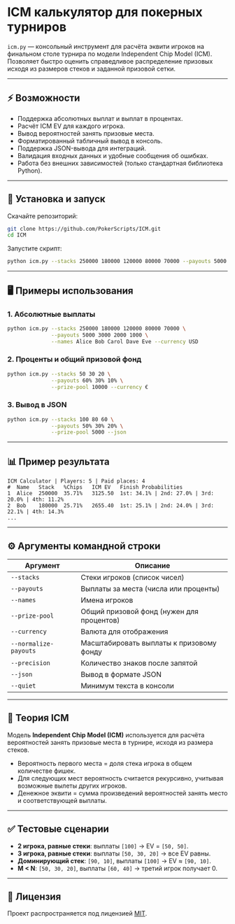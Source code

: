 # ICM калькулятор для покерных турниров

`icm.py` — консольный инструмент для расчёта эквити игроков на финальном столе турнира по модели Independent Chip Model (ICM). Позволяет быстро оценить справедливое распределение призовых исходя из размеров стеков и заданной призовой сетки.

---

## ⚡ Возможности

- Поддержка абсолютных выплат и выплат в процентах.  
- Расчёт ICM EV для каждого игрока.  
- Вывод вероятностей занять призовые места.  
- Форматированный табличный вывод в консоль.  
- Поддержка JSON-вывода для интеграций.  
- Валидация входных данных и удобные сообщения об ошибках.  
- Работа без внешних зависимостей (только стандартная библиотека Python).

---

## 🚀 Установка и запуск

Скачайте репозиторий:

```bash
git clone https://github.com/PokerScripts/ICM.git
cd ICM
````

Запустите скрипт:

```bash
python icm.py --stacks 250000 180000 120000 80000 70000 --payouts 5000 3000 2000 1000
```

---

## 🖥️ Примеры использования

### 1. Абсолютные выплаты

```bash
python icm.py --stacks 250000 180000 120000 80000 70000 \
              --payouts 5000 3000 2000 1000 \
              --names Alice Bob Carol Dave Eve --currency USD
```

### 2. Проценты и общий призовой фонд

```bash
python icm.py --stacks 50 30 20 \
              --payouts 60% 30% 10% \
              --prize-pool 10000 --currency €
```

### 3. Вывод в JSON

```bash
python icm.py --stacks 100 80 60 \
              --payouts 50% 30% 20% \
              --prize-pool 5000 --json
```

---

## 📊 Пример результата

```text
ICM Calculator | Players: 5 | Paid places: 4
#  Name   Stack   %Chips   ICM EV   Finish Probabilities
1  Alice  250000  35.71%   3125.50  1st: 34.1% | 2nd: 27.0% | 3rd: 20.0% | 4th: 11.2%
2  Bob    180000  25.71%   2655.40  1st: 25.1% | 2nd: 24.0% | 3rd: 22.1% | 4th: 14.3%
...
```

---

## ⚙️ Аргументы командной строки

| Аргумент              | Описание                                  |
| --------------------- | ----------------------------------------- |
| `--stacks`            | Стеки игроков (список чисел)              |
| `--payouts`           | Выплаты за места (числа или проценты)     |
| `--names`             | Имена игроков                             |
| `--prize-pool`        | Общий призовой фонд (нужен для процентов) |
| `--currency`          | Валюта для отображения                    |
| `--normalize-payouts` | Масштабировать выплаты к призовому фонду  |
| `--precision`         | Количество знаков после запятой           |
| `--json`              | Вывод в формате JSON                      |
| `--quiet`             | Минимум текста в консоли                  |

---

## 📖 Теория ICM

Модель **Independent Chip Model (ICM)** используется для расчёта вероятностей занять призовые места в турнире, исходя из размера стеков.

* Вероятность первого места = доля стека игрока в общем количестве фишек.
* Для следующих мест вероятность считается рекурсивно, учитывая возможные вылеты других игроков.
* Денежное эквити = сумма произведений вероятностей занять место и соответствующей выплаты.

---

## ✅ Тестовые сценарии

* **2 игрока, равные стеки**: выплаты `[100]` → EV = `[50, 50]`.
* **3 игрока, равные стеки**: выплаты `[50, 30, 20]` → все EV равны.
* **Доминирующий стек**: `[90, 10]`, выплаты `[100]` → EV ≈ `[90, 10]`.
* **M < N**: `[50, 30, 20]`, выплаты `[60, 40]` → третий игрок получает 0.

---

## 📄 Лицензия

Проект распространяется под лицензией [MIT](LICENSE).
